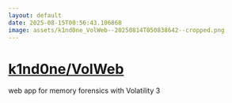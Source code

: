 ```yaml
---
layout: default
date: 2025-08-15T00:56:43.106868
image: assets/k1nd0ne_VolWeb--20250814T050838642--cropped.png
---
```


# [k1nd0ne/VolWeb](https://github.com/k1nd0ne/VolWeb)

web app for memory forensics with Volatility 3
